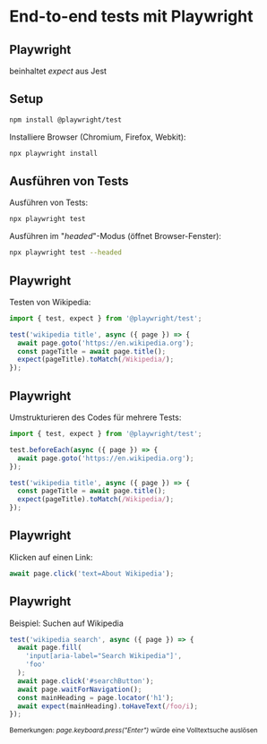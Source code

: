 # End-to-end tests mit Playwright

## Playwright

beinhaltet _expect_ aus Jest

## Setup

```bash
npm install @playwright/test
```

Installiere Browser (Chromium, Firefox, Webkit):

```bash
npx playwright install
```

## Ausführen von Tests

Ausführen von Tests:

```bash
npx playwright test
```

Ausführen im "_headed_"-Modus (öffnet Browser-Fenster):

```bash
npx playwright test --headed
```

## Playwright

Testen von Wikipedia:

```ts
import { test, expect } from '@playwright/test';

test('wikipedia title', async ({ page }) => {
  await page.goto('https://en.wikipedia.org');
  const pageTitle = await page.title();
  expect(pageTitle).toMatch(/Wikipedia/);
});
```

## Playwright

Umstrukturieren des Codes für mehrere Tests:

```ts
import { test, expect } from '@playwright/test';

test.beforeEach(async ({ page }) => {
  await page.goto('https://en.wikipedia.org');
});

test('wikipedia title', async ({ page }) => {
  const pageTitle = await page.title();
  expect(pageTitle).toMatch(/Wikipedia/);
});
```

## Playwright

Klicken auf einen Link:

```ts
await page.click('text=About Wikipedia');
```

## Playwright

Beispiel: Suchen auf Wikipedia

```js
test('wikipedia search', async ({ page }) => {
  await page.fill(
    'input[aria-label="Search Wikipedia"]',
    'foo'
  );
  await page.click('#searchButton');
  await page.waitForNavigation();
  const mainHeading = page.locator('h1');
  await expect(mainHeading).toHaveText(/foo/i);
});
```

<small>Bemerkungen: <em>page.keyboard.press("Enter")</em> würde eine Volltextsuche auslösen</small>
